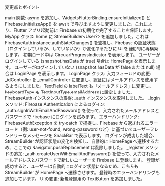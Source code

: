 変更点とポイント

main 関数:
async を追加し、WidgetsFlutterBinding.ensureInitialized() と Firebase.initializeApp() を await で呼び出すように変更しました。これにより、Flutter アプリ起動前に Firebase の初期化が完了することを保証します。
MyApp クラス:
home に StreamBuilder<User?> を追加しました。これは FirebaseAuth.instance.authStateChanges() を監視し、Firebase の認証状態（ログインしているか、していないか）が変化するたびに UI を自動的に再構築します。
初期ロード中は CircularProgressIndicator を表示します。
ユーザーがログインしている (snapshot.hasData が true) 場合は HomePage を表示します。
ユーザーがログインしていない (snapshot.hasData が false または null) 場合は LoginPage を表示します。
LoginPage クラス:
入力フィールドの変更: _idController を _emailController に変更し、認証にはメールアドレスを使用するようにしました。TextField の labelText も「メールアドレス」に変更し、keyboardType も TextInputType.emailAddress に設定しました。
FirebaseAuth インスタンスの取得: _auth インスタンスを取得しました。
_login メソッド:
Firebase Authentication によるログイン: _auth.signInWithEmailAndPassword() を使って、入力されたメールアドレスとパスワードで Firebase にログインを試みます。
エラーハンドリング: FirebaseAuthException を try-catch で捕捉し、Firebase から返されるエラーコード（例: user-not-found, wrong-password など）に基づいてユーザーフレンドリーなメッセージを SnackBar で表示します。
ログインが成功した場合、StreamBuilder が認証状態の変化を検知し、自動的に HomePage へ遷移するため、ここでの Navigator.pushReplacement は削除しました。
_register メソッドの追加:
_auth.createUserWithEmailAndPassword() を使って、入力されたメールアドレスとパスワードで新しいユーザーを Firebase に登録します。
登録が成功すると、ユーザーは自動的にログイン状態になるため、こちらも StreamBuilder が HomePage へ遷移させます。
登録時のエラーハンドリングも追加しています。
UIの変更: 新規登録用の TextButton を追加しました。

